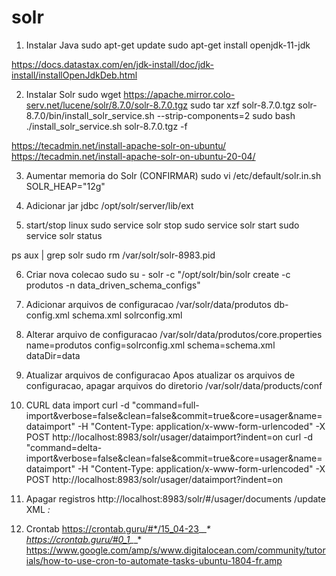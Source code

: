 # solr

1. Instalar Java
sudo apt-get update
sudo apt-get install openjdk-11-jdk

https://docs.datastax.com/en/jdk-install/doc/jdk-install/installOpenJdkDeb.html


2. Instalar Solr
sudo wget https://apache.mirror.colo-serv.net/lucene/solr/8.7.0/solr-8.7.0.tgz
sudo tar xzf solr-8.7.0.tgz solr-8.7.0/bin/install_solr_service.sh --strip-components=2
sudo bash ./install_solr_service.sh solr-8.7.0.tgz -f

https://tecadmin.net/install-apache-solr-on-ubuntu/
https://tecadmin.net/install-apache-solr-on-ubuntu-20-04/


3. Aumentar memoria do Solr (CONFIRMAR)
sudo vi /etc/default/solr.in.sh
SOLR_HEAP="12g"


4. Adicionar jar jdbc
/opt/solr/server/lib/ext


5. start/stop linux
sudo service solr stop
sudo service solr start
sudo service solr status

ps aux | grep solr
sudo rm /var/solr/solr-8983.pid


6. Criar nova colecao
sudo su - solr -c "/opt/solr/bin/solr create -c produtos -n data_driven_schema_configs"


7. Adicionar arquivos de configuracao
/var/solr/data/produtos
db-config.xml
schema.xml
solrconfig.xml


8. Alterar arquivo de configuracao /var/solr/data/produtos/core.properties
name=produtos
config=solrconfig.xml
schema=schema.xml
dataDir=data


9. Atualizar arquivos de configuracao
Apos atualizar os arquivos de configuracao, apagar arquivos do diretorio /var/solr/data/products/conf


10. CURL data import
curl -d "command=full-import&verbose=false&clean=false&commit=true&core=usager&name=dataimport" -H "Content-Type: application/x-www-form-urlencoded" -X POST http://localhost:8983/solr/usager/dataimport?indent=on
curl -d "command=delta-import&verbose=false&clean=false&commit=true&core=usager&name=dataimport" -H "Content-Type: application/x-www-form-urlencoded" -X POST http://localhost:8983/solr/usager/dataimport?indent=on


11. Apagar registros
http://localhost:8983/solr/#/usager/documents
/update
XML
<add><delete><query>*:*</query></delete></add>

12. Crontab
https://crontab.guru/#*/15_04-23_*_*_*
https://crontab.guru/#0_1_*_*_*
https://www.google.com/amp/s/www.digitalocean.com/community/tutorials/how-to-use-cron-to-automate-tasks-ubuntu-1804-fr.amp